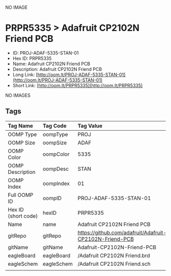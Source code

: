 


  
NO IMAGE  
# PRPR5335 > Adafruit CP2102N Friend PCB

- ID: PROJ-ADAF-5335-STAN-01
- Hex ID: PRPR5335
- Name: Adafruit CP2102N Friend PCB
- Description: Adafruit CP2102N Friend PCB
- Long Link: [http://oom.lt/PROJ-ADAF-5335-STAN-01](http://oom.lt/PROJ-ADAF-5335-STAN-01)
- Short Link: [http://oom.lt/PRPR5335](http://oom.lt/PRPR5335)
  
NO IMAGES  
## Tags
  

|Tag Name|Tag Code|Tag Value|
| :--- | :--- | :--- |
|OOMP Type|oompType|PROJ|
|OOMP Size|oompSize|ADAF|
|OOMP Color|oompColor|5335|
|OOMP Description|oompDesc|STAN|
|OOMP Index|oompIndex|01|
|Full OOMP ID|oompID|PROJ-ADAF-5335-STAN-01|
|Hex ID (short code)|hexID|PRPR5335|
|Name|name|Adafruit CP2102N Friend PCB|
|gitRepo|gitRepo|https://github.com/adafruit/Adafruit-CP2102N-Friend-PCB|
|gitName|gitName|Adafruit-CP2102N-Friend-PCB|
|eagleBoard|eagleBoard|/Adafruit CP2102N Friend.brd|
|eagleSchem|eagleSchem|/Adafruit CP2102N Friend.sch|
||||
